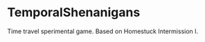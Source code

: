 TemporalShenanigans
===================

Time travel sperimental game. Based on Homestuck Intermission I. 
